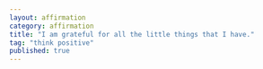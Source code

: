 ```yaml
---
layout: affirmation  
category: affirmation  
title: "I am grateful for all the little things that I have."  
tag: "think positive"
published: true
---
```

